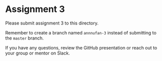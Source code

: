 # Assignment 3

Please submit assignment 3 to this directory.

Remember to create a branch named `annnufan-3` 
instead of submitting to the `master` branch.

If you have any questions, review the GitHub presentation or reach
out to your group or mentor on Slack.
